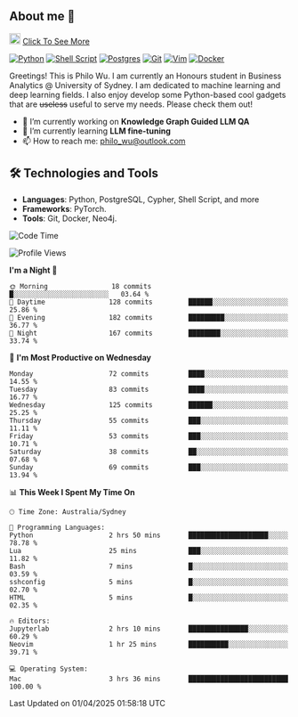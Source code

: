 ## About me 🤗

<a href="#"><img src="https://media.giphy.com/media/hvRJCLFzcasrR4ia7z/giphy.gif" width="20px" height="20px"></a> [Click To See More](https://codeboyphilo.github.io)

[![Python](https://img.shields.io/badge/python-3670A0?style=for-the-badge&logo=python&logoColor=ffdd54)](#)
[![Shell Script](https://img.shields.io/badge/shell_script-%23121011.svg?style=for-the-badge&logo=gnu-bash&logoColor=white)](#)
[![Postgres](https://img.shields.io/badge/postgres-%23316192.svg?style=for-the-badge&logo=postgresql&logoColor=white)](#)
[![Git](https://img.shields.io/badge/git-%23F05033.svg?style=for-the-badge&logo=git&logoColor=white)](#)
[![Vim](https://img.shields.io/badge/VIM-%2311AB00.svg?style=for-the-badge&logo=vim&logoColor=white)](#)
[![Docker](https://img.shields.io/badge/docker-%230db7ed.svg?style=for-the-badge&logo=docker&logoColor=white)](#)

Greetings! This is Philo Wu. I am currently an Honours student in Business Analytics \@ University of Sydney. I am dedicated to machine learning and deep learning fields. I also enjoy develop some Python-based cool gadgets that are ~~useless~~ useful to serve my needs. Please check them out!

- 🔭 I’m currently working on **Knowledge Graph Guided LLM QA**
- 🌱 I’m currently learning **LLM fine-tuning**
- 📫 How to reach me: philo_wu@outlook.com

## 🛠 Technologies and Tools
- **Languages**: Python, PostgreSQL, Cypher, Shell Script, and more
- **Frameworks**: PyTorch.
- **Tools**: Git, Docker, Neo4j.

<!--START_SECTION:waka-->
![Code Time](http://img.shields.io/badge/Code%20Time-719%20hrs%2047%20mins-blue)

![Profile Views](http://img.shields.io/badge/Profile%20Views-1-blue)

**I'm a Night 🦉** 

```text
🌞 Morning                18 commits          █░░░░░░░░░░░░░░░░░░░░░░░░   03.64 % 
🌆 Daytime                128 commits         ██████░░░░░░░░░░░░░░░░░░░   25.86 % 
🌃 Evening                182 commits         █████████░░░░░░░░░░░░░░░░   36.77 % 
🌙 Night                  167 commits         ████████░░░░░░░░░░░░░░░░░   33.74 % 
```
📅 **I'm Most Productive on Wednesday** 

```text
Monday                   72 commits          ████░░░░░░░░░░░░░░░░░░░░░   14.55 % 
Tuesday                  83 commits          ████░░░░░░░░░░░░░░░░░░░░░   16.77 % 
Wednesday                125 commits         ██████░░░░░░░░░░░░░░░░░░░   25.25 % 
Thursday                 55 commits          ███░░░░░░░░░░░░░░░░░░░░░░   11.11 % 
Friday                   53 commits          ███░░░░░░░░░░░░░░░░░░░░░░   10.71 % 
Saturday                 38 commits          ██░░░░░░░░░░░░░░░░░░░░░░░   07.68 % 
Sunday                   69 commits          ███░░░░░░░░░░░░░░░░░░░░░░   13.94 % 
```


📊 **This Week I Spent My Time On** 

```text
🕑︎ Time Zone: Australia/Sydney

💬 Programming Languages: 
Python                   2 hrs 50 mins       ████████████████████░░░░░   78.78 % 
Lua                      25 mins             ███░░░░░░░░░░░░░░░░░░░░░░   11.82 % 
Bash                     7 mins              █░░░░░░░░░░░░░░░░░░░░░░░░   03.59 % 
sshconfig                5 mins              █░░░░░░░░░░░░░░░░░░░░░░░░   02.70 % 
HTML                     5 mins              █░░░░░░░░░░░░░░░░░░░░░░░░   02.35 % 

🔥 Editors: 
Jupyterlab               2 hrs 10 mins       ███████████████░░░░░░░░░░   60.29 % 
Neovim                   1 hr 25 mins        ██████████░░░░░░░░░░░░░░░   39.71 % 

💻 Operating System: 
Mac                      3 hrs 36 mins       █████████████████████████   100.00 % 
```


 Last Updated on 01/04/2025 01:58:18 UTC
<!--END_SECTION:waka-->

